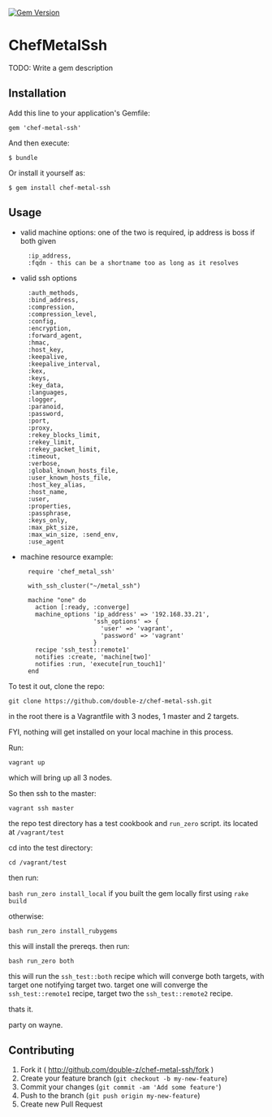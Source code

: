 [![Gem Version](https://badge.fury.io/rb/chef-metal-ssh.svg)](http://badge.fury.io/rb/chef-metal-ssh)

# ChefMetalSsh

TODO: Write a gem description

## Installation

Add this line to your application's Gemfile:

    gem 'chef-metal-ssh'

And then execute:

    $ bundle

Or install it yourself as:

    $ gem install chef-metal-ssh

## Usage

* valid machine options: one of the two is required, ip address is boss if both given

        :ip_address,
        :fqdn - this can be a shortname too as long as it resolves


* valid ssh options

        :auth_methods, 
        :bind_address, 
        :compression, 
        :compression_level, 
        :config,
        :encryption, 
        :forward_agent, 
        :hmac, 
        :host_key,
        :keepalive, 
        :keepalive_interval, 
        :kex, 
        :keys, 
        :key_data,
        :languages, 
        :logger, 
        :paranoid, 
        :password, 
        :port, 
        :proxy,
        :rekey_blocks_limit,
        :rekey_limit, 
        :rekey_packet_limit, 
        :timeout, 
        :verbose,
        :global_known_hosts_file, 
        :user_known_hosts_file, 
        :host_key_alias,
        :host_name, 
        :user, 
        :properties, 
        :passphrase, 
        :keys_only, 
        :max_pkt_size,
        :max_win_size, :send_env, 
        :use_agent

* machine resource example:

		require 'chef_metal_ssh'
		
		with_ssh_cluster("~/metal_ssh")

		machine "one" do
		  action [:ready, :converge]
		  machine_options 'ip_address' => '192.168.33.21',
		                  'ssh_options' => {
		                    'user' => 'vagrant',
		                    'password' => 'vagrant'
		                  }
		  recipe 'ssh_test::remote1'
		  notifies :create, 'machine[two]'
		  notifies :run, 'execute[run_touch1]'
		end


To test it out, clone the repo:

`git clone https://github.com/double-z/chef-metal-ssh.git`

in the root there is a Vagrantfile with 3 nodes, 1 master and 2 targets. 

FYI, nothing will get installed on your local machine in this process. 

Run:

`vagrant up`

which will bring up all 3 nodes. 

So then ssh to the master:

`vagrant ssh master`

the repo test directory has a test cookbook and `run_zero` script. its located at `/vagrant/test`

cd into the test directory:

`cd /vagrant/test`

then run:

`bash run_zero install_local` if you built the gem locally first using `rake build`

otherwise:

`bash run_zero install_rubygems`

this will install the prereqs. then run:

`bash run_zero both`

this will run the `ssh_test::both` recipe which will converge both targets, with target one
notifying target two. target one will converge the `ssh_test::remote1` recipe, target two the `ssh_test::remote2` recipe.

thats it.

party on wayne.

## Contributing

1. Fork it ( http://github.com/double-z/chef-metal-ssh/fork )
2. Create your feature branch (`git checkout -b my-new-feature`)
3. Commit your changes (`git commit -am 'Add some feature'`)
4. Push to the branch (`git push origin my-new-feature`)
5. Create new Pull Request
